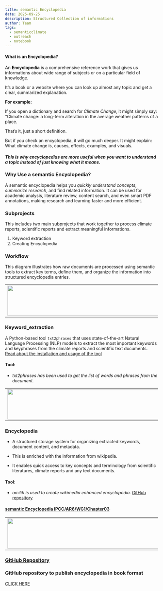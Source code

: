 ```yaml
---
title: semantic Encyclopedia
date: 2025-09-25
description: Structured Collection of informations 
author: Team
tags:
  - semanticclimate
  - outreach
  - notebook
---
```


#### **What is an Encyclopedia?**

An **Encyclopedia** is a comprehensive reference work that gives us informations about wide range of subjects or on a particular field of knowledge.

It’s a book or a website where you can look up almost any topic and get a clear, summarized explanation.

**For example:**

If you open a dictionary and search for *Climate Change*, it might simply say: “Climate change: a long-term alteration in the average weather patterns of a place.

That’s it, just a short definition.

But if you check an encyclopedia, it will go much deeper. It might explain: What climate change is, causes, effects, examples, and visuals.

#### *This is why encyclopedias are more useful when you want to understand a topic instead of just knowing what it means.*

### Why Use a semantic Encyclopedia?

A semantic encyclopedia helps you *quickly understand concepts*, *summarize research*, and find related information. It can be used for academic analysis, literature review, content search, and even smart PDF annotations, making research and learning faster and more efficient.

### Subprojects

This includes two main subprojects that work together to process climate reports, scientific reports and extract meaningful informations.

1. Keyword extraction 
2. Creating Encyclopedia 

### Workflow

This diagram illustrates how raw documents are processed using semantic tools to extract key terms, define them, and organize the information into structured encyclopedia entries.

<table>
  <tr>
    <td>
      <img src='{{ "/static/img/events_all/dict_sC.png" | url }}' width="500" height="100">
    </td>
  </tr>
</table>

### Keyword_extraction

A Python-based tool `txt2phrases` that uses state-of-the-art Natural Language Processing (NLP) models to extract the most important keywords and keyphrases from the climate reports and scientific text documents. [Read about the installation and usage of the tool](https://pypi.org/project/txt2phrases/)

#### Tool: 

- *txt2phrases has been used to get the list of words and phrases from the document.*

<table>
  <tr>
    <td>
      <img src='{{ "/static/img/events_all/words_p1.png" | url }}' width="500" height="100">
    </td>
  </tr>
</table>

### Encyclopedia

- A structured storage system for organizing extracted keywords, document content, and metadata.

- This is enriched with the information from wikipedia. 

- It enables quick access to key concepts and terminology from scientific literatures, climate reports and any text documents.

#### Tool: 

- *amilib is used to create wikimedia enhanced encyclopedia.* [GitHub repository](https://github.com/petermr/amilib)

#### [semantic Encyclopedia IPCC/AR6/WG1/Chapter03](https://vivliostyle.org/viewer/#src=https://github.com/semanticClimate/demo_book/blob/main/manifest.jsonld)

<table>
  <tr>
    <td>
      <img src='{{ "/static/img/events_all/dict_p1.png" | url }}' width="500" height="100">
    </td>
  </tr>
</table>

### [GitHub Repository](https://github.com/semanticClimate/encyclopedia)

### GitHub repository to publish encyclopedia in book format
[CLICK HERE](https://github.com/semanticClimate/demo_book)